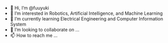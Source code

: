 - 👋 Hi, I’m @fuuyuki
- 👀 I’m interested in Robotics, Artificial Intelligence, and Machine Learning
- 🌱 I’m currently learning Electrical Engineering and Computer Information System
- 💞️ I’m looking to collaborate on ...
- 📫 How to reach me ...

<!---
fuuyuki/fuuyuki is a ✨ special ✨ repository because its `README.md` (this file) appears on your GitHub profile.
You can click the Preview link to take a look at your changes.
--->
